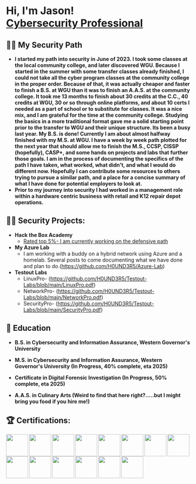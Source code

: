  <h1>Hi, I'm Jason! <br/><a href="https://github.com/H0UND3R5"></a> <a href="https://www.linkedin.com/in/jasonsnyder8b0109273/">Cybersecurity Professional</a>

<h2>👨‍💻 My Security Path</h2>

- <b>I started my path into security in June of 2023. I took some classes at the local community college, and later discovered WGU. Because I started in the summer with some transfer classes already finished, I could not take all the cyber program classes at the community college in the proper order. Because of that, it was actually cheaper and faster to finish a B.S. at WGU than it was to finish an A.A.S. at the community college. It took me 13 months to finish about 30 credits at the C.C., 40 credits at WGU, 30 or so through online platforms, and about 10 certs I needed as a part of school or to substitute for classes. It was a nice mix, and I am grateful for the time at the community college. Studying the basics in a more traditional format gave me a solid starting point prior to the transfer to WGU and their unique structure. Its been a busy last year. My B.S. is done! Currently I am about almost halfway finished with my M.S. at WGU. I have a week by week path plotted for the next year that should allow me to finish the M.S., CCSP, CISSP (hopefully), CASP+, and some hands on projects and labs that further those goals. I am in the process of documenting the specifics of the path I have taken, what worked, what didn't, and what I would do different now. Hopefully I can contribute some resources to others trying to pursue a similar path, and a place for a concise summary of what I have done for potential employers to look at.
- Prior to my journey into security I had worked in a management role within a hardware centric business with retail and K12 repair depot operations.</b>

<h2>👨‍💻 Security Projects:</h2>

- <b>Hack the Box Academy</b>
  - [Rated top 5%- I am currently working on the defensive path](https://github.com/H0UND3R5/HTB-Academy/blob/main/HTB%20Academy%20Student%20Transcript.pdf)
- <b>My Azure Lab</b>
  - I am working with a buddy on a hybrid network using Azure and a homelab. Several posts to come documenting what we have done and plan to do.(https://github.com/H0UND3R5/Azure-Lab)
- <b>Testout Labs</b>
   - LinuxPro- (https://github.com/H0UND3R5/Testout-Labs/blob/main/LinuxPro.pdf)
   - NetworkPro- (https://github.com/H0UND3R5/Testout-Labs/blob/main/NetworkPro.pdf)
   - SecurityPro- (https://github.com/H0UND3R5/Testout-Labs/blob/main/SecurityPro.pdf)
<h2>📑 Education </h2>

- <b>B.S. in Cybersecurity and Information Assurance, Western Governor's University</b>
 
- <b>M.S. in Cybersecurity and Information Assurance, Western Governor's University (In Progress, 40% complete, eta 2025) </b>
  
- <b>Certificate in Digital Forensic Investigation (In Progress, 50% complete, eta 2025)</b>

- <b>A.A.S. in Culinary Arts (Weird to find that here right?.....but I might bring you food if you hire me!)</b>

<h2>🏆 Certifications:</h2>

<img src="https://i.imgur.com/RdocYaH.png" width="60px" align="left" />
<img src="https://i.imgur.com/NXExn7h.png" width="60px" align="left" /> 
<img src="https://i.imgur.com/cD5Ud4V.png" width="60px" align="left" /> 
<img src="https://i.imgur.com/t8XOupI.png" width="60px" align="left" /> 
<img src="https://i.imgur.com/duwJnXE.png" width="60px" align="left" /> 
<img src="https://i.imgur.com/Kqm6Go4.png" width="60px" align="left" /> 
<img src="https://i.imgur.com/oI1FgQe.png" width="60px" align="left" /> 
<img src="https://i.imgur.com/4EFRh3m.png" width="60px" align="left" /> 
<img src="https://i.imgur.com/cSKmMqq.png" width="60px" align="left" /> 
<img src="https://i.imgur.com/dxnlhz8.png" width="60px" align="left" /> 
<img src="https://i.imgur.com/XAovtB4.png" width="60px" align="left" /> 
<img src="https://i.imgur.com/EQ2vBLa.png" width="60px" align="left" />
<img src="https://i.imgur.com/TcOYW1N.png" width="60px" align="left" />
<img src="https://i.imgur.com/gsfel9y.png" width="60px" align="left" />
                                                                                                                                                                                                                     
